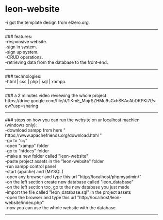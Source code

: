 # leon-website
-i got the template design from elzero.org.<br>
<hr>
### features:<br>
-responsive website.<br>
-sign in system.<br>
-sign up system.<br> 
-CRUD operations.<br>
-retrieving data from the database to the front-end.<br>
<hr>
### technologies:<br>
-html | css | php | sql | xampp.<br>
<hr>
### a 2 minutes video reviewing the whole project:<br>
https://drive.google.com/file/d/1iKmE_MojrSZHMu9sGxhSKAcAbDKPKt7f/view?usp=sharing
<hr>
### steps on how you can run the website on ur localhost machien (windows only):<br>
-download xampp from here " https://www.apachefriends.org/download.html "<br>
-go to "c:/" <br>
-open "xampp" folder <br>
-go to "htdocs" folder <br>
-make a new folder called "leon-website" <br>
-paste project assets in the "leon-website" folder <br>
-run xampp control panel <br>
-start (apache) and (MYSQL) <br>
-open any browser and type this url "http://localhost/phpmyadmin/" <br>
-on the left section create new database called "leon_database" <br>
-on the left section too, go to the new database you just made <br>
-import the file called "leon_database.sql" in the project assets <br>
-open the browser and type this url "http://localhost/leon-website/index.php" <br>
-now you can use the whole website with the database. <br>
<hr>

